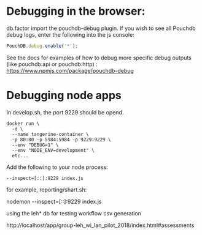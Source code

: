 # Debugging in the browser:

db.factor import the pouchdb-debug plugin. If you wish to see all Pouchdb debug logs, enter the following into the js console:

```js
PouchDB.debug.enable('*');
```

See the docs for examples of how to debug more specific debug outputs (like pouchdb:api or pouchdb:http) : https://www.npmjs.com/package/pouchdb-debug

# Debugging node apps
In develop.sh, the port 9229 should be opend.

```
docker run \
  -d \
  --name tangerine-container \
  -p 80:80 -p 5984:5984 -p 9229:9229 \
  --env "DEBUG=1" \
  --env "NODE_ENV=development" \
  etc...
```

Add the following to your node process:

```
--inspect=[::]:9229 index.js
```

for example, reporting/shart.sh:

nodemon --inspect=[::]:9229 index.js

using the leh* db for testing workflow csv generation

http://localhost/app/group-leh_wi_lan_pilot_2018/index.html#assessments


